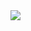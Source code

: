 <img src="https://fustyles.github.io/BlocklyResearch/Flydown/fuFieldsFilter_20220830/img/fuFieldsFilter.png">
